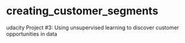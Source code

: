 # creating_customer_segments
udacity Project #3: Using unsupervised learning to discover customer opportunities in data
